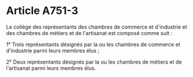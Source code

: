 # Article A751-3

<p>Le collège des représentants des chambres de commerce et d'industrie et des chambres de métiers et de l'artisanat est composé comme suit : </p><p>1° Trois représentants désignés par la ou les chambres de commerce et d'industrie parmi leurs membres élus ; </p><p>2° Deux représentants désignés par la ou les chambres de métiers et de l'artisanat parmi leurs membres élus.</p>